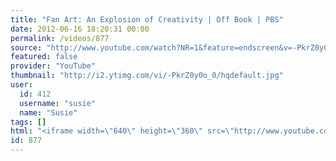 ```yaml
---
title: "Fan Art: An Explosion of Creativity | Off Book | PBS"
date: 2012-06-16 18:20:31 00:00
permalink: /videos/877
source: "http://www.youtube.com/watch?NR=1&feature=endscreen&v=-PkrZ0y0o_0"
featured: false
provider: "YouTube"
thumbnail: "http://i2.ytimg.com/vi/-PkrZ0y0o_0/hqdefault.jpg"
user:
  id: 412
  username: "susie"
  name: "Susie"
tags: []
html: "<iframe width=\"640\" height=\"360\" src=\"http://www.youtube.com/embed/-PkrZ0y0o_0?wmode=transparent&fs=1&feature=oembed\" frameborder=\"0\" allowfullscreen></iframe>"
id: 877
---
```


